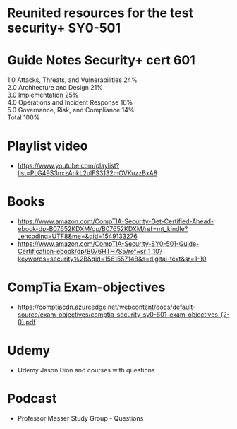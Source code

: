 # Reunited resources for the test security+ SY0-501

# Guide Notes Security+ cert 601

1.0 Attacks, Threats, and Vulnerabilities 24%  
2.0 Architecture and Design 21%  
3.0 Implementation 25%  
4.0 Operations and Incident Response 16%  
5.0 Governance, Risk, and Compliance 14%  
Total 100%  

# Playlist video

- https://www.youtube.com/playlist?list=PLG49S3nxzAnkL2ulFS3132mOVKuzzBxA8

# Books

- https://www.amazon.com/CompTIA-Security-Get-Certified-Ahead-ebook-dp-B07652KDXM/dp/B07652KDXM/ref=mt_kindle?_encoding=UTF8&me=&qid=1549133276
- https://www.amazon.com/CompTIA-Security-SY0-501-Guide-Certification-ebook/dp/B076HTH7S5/ref=sr_1_10?keywords=security%2B&qid=1561557148&s=digital-text&sr=1-10


# CompTia Exam-objectives

- https://comptiacdn.azureedge.net/webcontent/docs/default-source/exam-objectives/comptia-security-sy0-601-exam-objectives-(2-0).pdf

# Udemy

- Udemy Jason Dion and courses with questions

# Podcast

- Professor Messer Study Group - Questions  
